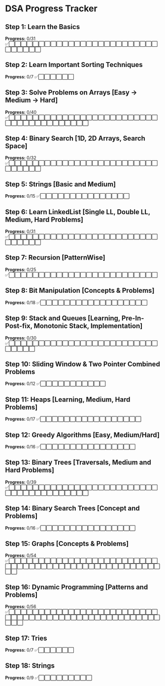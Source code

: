 # DSA Progress Tracker

## Step 1: Learn the Basics
**Progress:** 0/31 ✅⬜⬜⬜⬜⬜⬜⬜⬜⬜⬜⬜⬜⬜⬜⬜⬜⬜⬜⬜⬜⬜⬜⬜⬜⬜⬜⬜⬜⬜⬜⬜

## Step 2: Learn Important Sorting Techniques
**Progress:** 0/7 ✅⬜⬜⬜⬜⬜⬜

## Step 3: Solve Problems on Arrays [Easy -> Medium -> Hard]
**Progress:** 0/40 ✅⬜⬜⬜⬜⬜⬜⬜⬜⬜⬜⬜⬜⬜⬜⬜⬜⬜⬜⬜⬜⬜⬜⬜⬜⬜⬜⬜⬜⬜⬜⬜⬜⬜⬜⬜⬜⬜⬜⬜

## Step 4: Binary Search [1D, 2D Arrays, Search Space]
**Progress:** 0/32 ✅⬜⬜⬜⬜⬜⬜⬜⬜⬜⬜⬜⬜⬜⬜⬜⬜⬜⬜⬜⬜⬜⬜⬜⬜⬜⬜⬜⬜⬜⬜⬜

## Step 5: Strings [Basic and Medium]
**Progress:** 0/15 ✅⬜⬜⬜⬜⬜⬜⬜⬜⬜⬜⬜⬜⬜⬜⬜

## Step 6: Learn LinkedList [Single LL, Double LL, Medium, Hard Problems]
**Progress:** 0/31 ✅⬜⬜⬜⬜⬜⬜⬜⬜⬜⬜⬜⬜⬜⬜⬜⬜⬜⬜⬜⬜⬜⬜⬜⬜⬜⬜⬜⬜⬜⬜⬜

## Step 7: Recursion [PatternWise]
**Progress:** 0/25 ✅⬜⬜⬜⬜⬜⬜⬜⬜⬜⬜⬜⬜⬜⬜⬜⬜⬜⬜⬜⬜⬜⬜⬜⬜⬜

## Step 8: Bit Manipulation [Concepts & Problems]
**Progress:** 0/18 ✅⬜⬜⬜⬜⬜⬜⬜⬜⬜⬜⬜⬜⬜⬜⬜⬜⬜⬜

## Step 9: Stack and Queues [Learning, Pre-In-Post-fix, Monotonic Stack, Implementation]
**Progress:** 0/30 ✅⬜⬜⬜⬜⬜⬜⬜⬜⬜⬜⬜⬜⬜⬜⬜⬜⬜⬜⬜⬜⬜⬜⬜⬜⬜⬜⬜⬜⬜⬜

## Step 10: Sliding Window & Two Pointer Combined Problems
**Progress:** 0/12 ✅⬜⬜⬜⬜⬜⬜⬜⬜⬜⬜⬜

## Step 11: Heaps [Learning, Medium, Hard Problems]
**Progress:** 0/17 ✅⬜⬜⬜⬜⬜⬜⬜⬜⬜⬜⬜⬜⬜⬜⬜⬜⬜

## Step 12: Greedy Algorithms [Easy, Medium/Hard]
**Progress:** 0/16 ✅⬜⬜⬜⬜⬜⬜⬜⬜⬜⬜⬜⬜⬜⬜⬜⬜

## Step 13: Binary Trees [Traversals, Medium and Hard Problems]
**Progress:** 0/39 ✅⬜⬜⬜⬜⬜⬜⬜⬜⬜⬜⬜⬜⬜⬜⬜⬜⬜⬜⬜⬜⬜⬜⬜⬜⬜⬜⬜⬜⬜⬜⬜⬜⬜⬜⬜⬜⬜⬜⬜

## Step 14: Binary Search Trees [Concept and Problems]
**Progress:** 0/16 ✅⬜⬜⬜⬜⬜⬜⬜⬜⬜⬜⬜⬜⬜⬜⬜⬜

## Step 15: Graphs [Concepts & Problems]
**Progress:** 0/54 ✅⬜⬜⬜⬜⬜⬜⬜⬜⬜⬜⬜⬜⬜⬜⬜⬜⬜⬜⬜⬜⬜⬜⬜⬜⬜⬜⬜⬜⬜⬜⬜⬜⬜⬜⬜⬜⬜⬜⬜⬜⬜⬜⬜⬜⬜⬜⬜⬜⬜⬜⬜⬜⬜

## Step 16: Dynamic Programming [Patterns and Problems]
**Progress:** 0/56 ✅⬜⬜⬜⬜⬜⬜⬜⬜⬜⬜⬜⬜⬜⬜⬜⬜⬜⬜⬜⬜⬜⬜⬜⬜⬜⬜⬜⬜⬜⬜⬜⬜⬜⬜⬜⬜⬜⬜⬜⬜⬜⬜⬜⬜⬜⬜⬜⬜⬜⬜⬜⬜⬜⬜

## Step 17: Tries
**Progress:** 0/7 ✅⬜⬜⬜⬜⬜⬜

## Step 18: Strings
**Progress:** 0/9 ✅⬜⬜⬜⬜⬜⬜⬜⬜⬜
